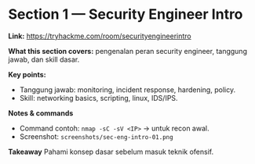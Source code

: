 # Section 1 — Security Engineer Intro

**Link:** https://tryhackme.com/room/securityengineerintro

**What this section covers:** pengenalan peran security engineer, tanggung jawab, dan skill dasar.

**Key points:**
- Tanggung jawab: monitoring, incident response, hardening, policy.
- Skill: networking basics, scripting, linux, IDS/IPS.

**Notes & commands**
- Command contoh: `nmap -sC -sV <IP>` → untuk recon awal.
- Screenshot: `screenshots/sec-eng-intro-01.png`

**Takeaway**
Pahami konsep dasar sebelum masuk teknik ofensif.
